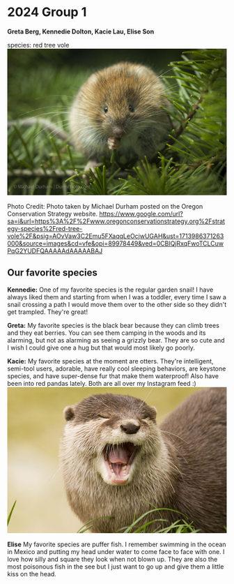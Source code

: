 # 2024 Group 1

**Greta Berg, Kennedie Dolton, Kacie Lau, Elise Son**

species: red tree vole
![Red-Tree-Vole](Images/Red-Tree-Vole.jpg)

Photo Credit: Photo taken by Michael Durham posted on the Oregon Conservation Strategy website.
https://www.google.com/url?sa=i&url=https%3A%2F%2Fwww.oregonconservationstrategy.org%2Fstrategy-species%2Fred-tree-vole%2F&psig=AOvVaw3C2Emu5FXaqqLeOcjwUGAH&ust=1713986371263000&source=images&cd=vfe&opi=89978449&ved=0CBIQjRxqFwoTCLCuwPqG2YUDFQAAAAAdAAAAABAJ

## Our favorite species

**Kennedie:** One of my favorite species is the regular garden snail! I have always liked them and starting from when I was a toddler, every time I saw a snail crossing a path I would move them over to the other side so they didn't get trampled. They're great!

**Greta:** My favorite species is the black bear because they can climb trees and they eat berries. You can see them camping in the woods and its alarming, but not as alarming as seeing a grizzly bear. They are so cute and I wish I could give one a hug but that would most likely go poorly.


**Kacie:** My favorite species at the moment are otters. They're intelligent, semi-tool users, adorable, have really cool sleeping behaviors, are keystone species, and have super-dense fur that make them waterproof! Also have been into red pandas lately. Both are all over my Instagram feed :)
![Otter](Images/otter.jpg)


**Elise** My favorite species are puffer fish. I remember swimming in the ocean in Mexico and putting my head under water to come face to face with one. I love how silly and square they look when not blown up. They are also the most poisonous fish in the see but I just want to go up and give them a little kiss on the head.